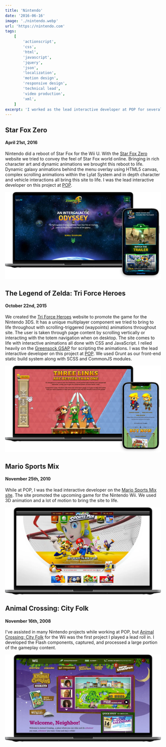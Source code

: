 ```yaml
---
title: 'Nintendo'
date: '2016-06-16'
image: './nintendo.webp'
url: 'https://nintendo.com'
tags:
    [
        'actionscript',
        'css',
        'html',
        'javascript',
        'jquery',
        'json',
        'localization',
        'motion design',
        'responsive design',
        'technical lead',
        'video production',
        'xml',
    ]
excerpt: 'I worked as the lead interactive developer at POP for several Nintendo website projects, including Star Fox Zero, The Legend of Zelda: Tri Force Heroes, Mario Sports Mix, and Animal Crossing: City Folk. My team used animations, scrolling-triggered effects, and other interactive features to bring these game worlds to life online.'
---
```


## Star Fox Zero

#### April 21st, 2016

Nintendo did a reboot of Star Fox for the Wii U. With the [Star Fox Zero](https://starfoxzero.nintendo.com) website we tried to convey the feel of Star Fox world online. Bringing in rich character art and dynamic animations we brought this reboot to life. Dynamic galaxy animations behind the menu overlay using HTML5 canvas, complex scrolling animations within the Lylat System and in depth character and vehicle interactions all bring this site to life. I was the lead interactive developer on this project at [POP](https://www.wearepop.com/).

![Nintendo: Star Fox Zero Website Website](./star-fox-zero.webp)

## The Legend of Zelda: Tri Force Heroes

#### October 22nd, 2015

We created the [Tri Force Heroes](https://zelda.com/tri-force-heroes/) website to promote the game for the Nintendo 3DS. It has a unique multiplayer component we tried to bring to life throughout with scrolling-triggered (waypoints) animations throughout site. The user is taken through page content by scrolling vertically or interacting with the totem navigation when on desktop. The site comes to life with interactive animations all done with CSS and JavaScript. I relied heavily on the [Greensock GSAP](https://greensock.com) for scripting the animations. I was the lead interactive developer on this project at [POP](https://www.wearepop.com). We used Grunt as our front-end static build system along with SCSS and CommonJS modules.

![Nintedo: Zelda Tri Force Heroes Website](./zelda-tri-force-heros.webp)

## Mario Sports Mix

#### November 25th, 2010

While at POP, I was the lead interactive developer on the [Mario Sports Mix site](https://mariosportsmix.nintendo.com). The site promoted the upcoming game for the Nintendo Wii. We used 3D animation and a lot of motion to bring the site to life.

![Nintedo: Mario Sports Mix Website](./mario-sports-mix.webp)

## Animal Crossing: City Folk

#### November 16th, 2008

I've assisted in many Nintendo projects while working at POP, but [Animal Crossing: City Folk](https://www.animal-crossing.com) for the Wii was the first project I played a lead roll in. I developed the Flash components, captured, and processed a large portion of the gameplay content.

![Animal Crossing: City Folk Website](./animal-crossing-city-folk.webp)
